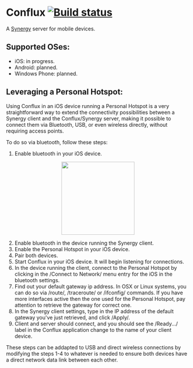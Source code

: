 Conflux [![Build status](https://travis-ci.org/dpereira/conflux.svg?branch=master)](https://travis-ci.org/dpereira/conflux)
=======

A [Synergy](http://synergy-project.org/) server for mobile devices.

Supported OSes:
---------------

 - iOS: in progress.
 - Android: planned.
 - Windows Phone: planned.

Leveraging a Personal Hotspot:
------------------------------

Using Conflux in an iOS device running a Personal Hotspot is a very straightforward way to extend the connectivity possibilities between a Synergy client and the Conflux/Synergy server, making it possible to connect them via Bluetooth, USB, or even wireless directly, without requiring access points.

To do so via bluetooth, follow these steps:

1. Enable bluetooth in your iOS device.

  <p align="center">
  <img src="https://raw.githubusercontent.com/dpereira/conflux/master/doc/img/step%201.PNG" width=200x/>
  </p>

2. Enable bluetooth in the device running the Synergy client.
3. Enable the Personal Hotspot in your iOS device.
4. Pair both devices.
5. Start Conflux in your iOS device. It will begin listening for connections.
6. In the device running the client, connect to the Personal Hotspot by clicking in the /Connect to Network/ menu entry for the iOS in the bluetooth settings.
7. Find out your default gateway ip address. In OSX or Linux systems, you can do so via /route/, /traceroute/ or /ifconfig/ commands. If you have more interfaces active then the one used for the Personal Hotspot, pay attention to retrieve the gateway for correct one.
8. In the Synergy client settings, type in the IP address of the default gateway you've just retrieved, and click /Apply/.
9. Client and server should connect, and you should see the /Ready.../ label in the Conflux application change to the name of your client device.

These steps can be addapted to USB and direct wireless connections by modifying the steps 1-4 to whatever is needed to ensure both devices have a direct network data link between each other.
